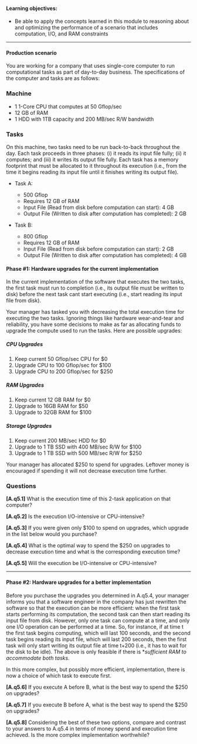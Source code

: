
#### Learning objectives:

  - Be able to apply the concepts learned in this module to reasoning about and
  optimizing the performance of a scenario that includes computation, I/O, and
  RAM constraints

---

#### Production scenario

You are working for a company that uses single-core computer to run
computational tasks as part of day-to-day business. The
specifications of the computer and tasks  are as follows:

### Machine

  - 1 1-Core CPU that computes at 50 Gflop/sec
  - 12 GB of RAM
  - 1 HDD with 1TB capacity and 200 MB/sec R/W bandwidth

### Tasks

On this machine, two tasks need to be run back-to-back throughout the day. Each task proceeds in three phases: (i) it reads its input file  fully; (ii) it computes; and (iii) it writes its output file fully. Each task has a
memory footprint that must be allocated to it throughout its execution (i.e., from the time it begins reading its input file until it finishes writing its output file). 

  - Task A:
    - 500 Gflop
    - Requires 12 GB of RAM
    - Input File (Read from disk before computation can start): 4 GB
    - Output File (Written to disk after computation has completed): 2 GB

  - Task B:
    - 800 Gflop
    - Requires 12 GB of RAM
    - Input File (Read from disk before computation can start): 2 GB
    - Output File (Written to disk after computation has completed): 4 GB

#### Phase #1: Hardware upgrades for the current implementation

In the current implementation of the software that executes the two tasks,
the first task must run to completion (i.e., its output file must be written to disk) before the next task cant start executing (i.e., start reading its input file from disk). 

Your manager has tasked you with decreasing the total execution time for
executing the two tasks. Ignoring things like hardware wear-and-tear and reliability, you have some decisions to make as far as allocating funds to upgrade the compute used to run the tasks. Here are possible upgrades:

##### CPU Upgrades
  1. Keep current 50 Gflop/sec CPU for $0
  2. Upgrade CPU to 100 Gflop/sec for $100
  3. Upgrade CPU to 200 Gflop/sec for $250

##### RAM Upgrades
  1. Keep current 12 GB RAM for $0
  2. Upgrade to 16GB RAM for $50
  3. Upgrade to 32GB RAM for $100

##### Storage Upgrades
  1. Keep current 200 MB/sec HDD for $0
  2. Upgrade to 1 TB SSD with 400 MB/sec R/W for $100  
  3. Upgrade to 1 TB SSD with 500 MB/sec R/W for $250

Your manager has allocated $250 to spend for upgrades. Leftover
money is encouraged if spending it will not decrease execution time
further.

### Questions

**[A.q5.1]** What is the execution time of this 2-task application on that computer?

**[A.q5.2]** Is the execution I/O-intensive or CPU-intensive?
  
**[A.q5.3]** If you were given only $100 to spend on upgrades, which upgrade in the list below would you purchase?

**[A.q5.4]** What is the optimal way to spend the $250 on upgrades to decrease execution time and what is the corresponding execution time?

**[A.q5.5]** Will the execution be I/O-intensive or CPU-intensive?

----
    
#### Phase #2: Hardware upgrades for a better implementation

Before you purchase the upgrades you determined in A.q5.4, your manager informs you that a software engineer in the company has just rewritten the software so that the execution can be more efficient: when the first task starts performing its computation, the second task can then start reading its input file from disk. However, only one task can compute at a time, and only one I/O operation can be performed  at a time.  So, for instance, if at time t the first task begins computing, which will last 100 seconds, and the second task begins reading its input file, which will last 200 seconds, then  the first task will only start writing its output file at time t+200 (i.e., it has to wait for the disk to be idle). 
The above is only feasible if there is **sufficient RAM to accommodate both tasks*. 

In this more complex, but possibly more efficient, implementation, there is now a choice of which task to execute first. 

**[A.q5.6]** If you execute A before B, what is the best way to spend the $250 on upgrades?

**[A.q5.7]** If you execute B before A, what is the best way to spend the $250 on upgrades?

**[A.q5.8]** Considering the best of these two options, compare and contrast to your answers to A.q5.4 in terms of money spend and execution time achieved. Is the more complex implementation worthwhile?





